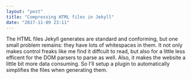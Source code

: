 ```yaml
---
layout: "post"
title: "Compressing HTML files in Jekyll"
date: "2017-11-09 23:11"
---
```

The HTML files Jekyll generates are standard and conforming, but one small problem remains: they have lots of whitespaces in them. It not only makes control freaks like me find it diffcult to read, but also for a little less efficent for the DOM parsers to parse as well. Also, it makes the website a little bit more data consuming. So I'll setup a plugin to automatically simplifies the files when generating them.
